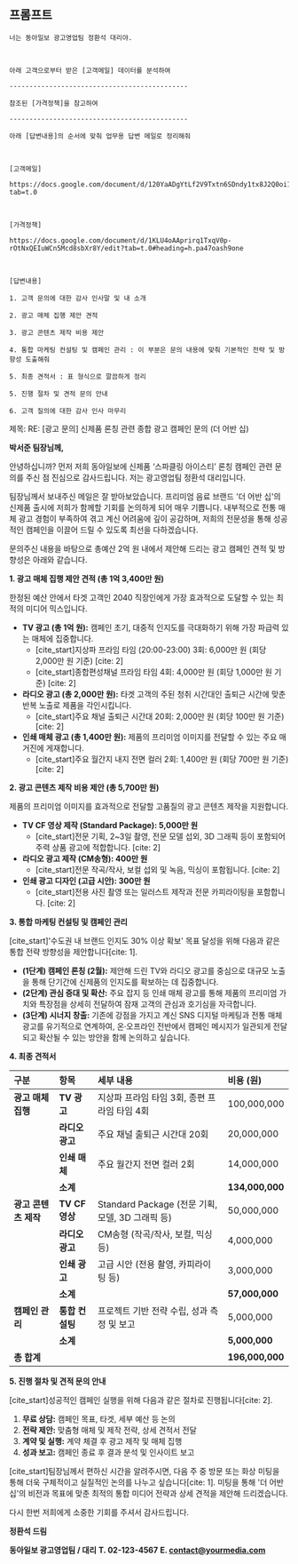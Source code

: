## 프롬프트
```
너는 동아일보 광고영업팀 정환석 대리야.



아래 고객으로부터 받은 [고객메일] 데이터를 분석하여 

---------------------------------------------

참조된 [가격정책]을 참고하여

---------------------------------------------

아래 [답변내용]의 순서에 맞춰 업무용 답변 메일로 정리해줘



[고객메일]

https://docs.google.com/document/d/120YaADgYtLf2V9Txtn6SDndy1tx8J2Q0oi1CwN5a8UU/edit?tab=t.0



[가격정책]

https://docs.google.com/document/d/1KLU4oAAprirq1TxqV0p-rOtNxQEIuWCn5Mcd8sbXr8Y/edit?tab=t.0#heading=h.pa47oash9one



[답변내용]

1. 고객 문의에 대한 감사 인사말 및 내 소개

2. 광고 매체 집행 제안 견적

3. 광고 콘텐츠 제작 비용 제안

4. 통합 마케팅 컨설팅 및 캠페인 관리 : 이 부분은 문의 내용에 맞춰 기본적인 전략 및 방향성 도출해줘

5. 최종 견적서 : 표 형식으로 깔끔하게 정리

5. 진행 절차 및 견적 문의 안내

6. 고객 질의에 대한 감사 인사 마무리

```
제목: RE: [광고 문의] 신제품 론칭 관련 종합 광고 캠페인 문의 (더 어반 십)

**박서준 팀장님께,**

안녕하십니까? 먼저 저희 동아일보에 신제품 ‘스파클링 아이스티’ 론칭 캠페인 관련 문의를 주신 점 진심으로 감사드립니다. 저는 광고영업팀 정환석 대리입니다.

팀장님께서 보내주신 메일은 잘 받아보았습니다. 프리미엄 음료 브랜드 '더 어반 십'의 신제품 출시에 저희가 함께할 기회를 논의하게 되어 매우 기쁩니다. 내부적으로 전통 매체 광고 경험이 부족하여 겪고 계신 어려움에 깊이 공감하며, 저희의 전문성을 통해 성공적인 캠페인을 이끌어 드릴 수 있도록 최선을 다하겠습니다.

문의주신 내용을 바탕으로 총예산 2억 원 내에서 제안해 드리는 광고 캠페인 견적 및 방향성은 아래와 같습니다.

**1. 광고 매체 집행 제안 견적 (총 1억 3,400만 원)**

한정된 예산 안에서 타겟 고객인 2040 직장인에게 가장 효과적으로 도달할 수 있는 최적의 미디어 믹스입니다.

* **TV 광고 (총 1억 원):** 캠페인 초기, 대중적 인지도를 극대화하기 위해 가장 파급력 있는 매체에 집중합니다.
    * [cite_start]지상파 프라임 타임 (20:00-23:00) 3회: 6,000만 원 (회당 2,000만 원 기준) [cite: 2]
    * [cite_start]종합편성채널 프라임 타임 4회: 4,000만 원 (회당 1,000만 원 기준) [cite: 2]
* **라디오 광고 (총 2,000만 원):** 타겟 고객의 주된 청취 시간대인 출퇴근 시간에 맞춘 반복 노출로 제품을 각인시킵니다.
    * [cite_start]주요 채널 출퇴근 시간대 20회: 2,000만 원 (회당 100만 원 기준) [cite: 2]
* **인쇄 매체 광고 (총 1,400만 원):** 제품의 프리미엄 이미지를 전달할 수 있는 주요 매거진에 게재합니다.
    * [cite_start]주요 월간지 내지 전면 컬러 2회: 1,400만 원 (회당 700만 원 기준) [cite: 2]

**2. 광고 콘텐츠 제작 비용 제안 (총 5,700만 원)**

제품의 프리미엄 이미지를 효과적으로 전달할 고품질의 광고 콘텐츠 제작을 지원합니다.

* **TV CF 영상 제작 (Standard Package): 5,000만 원**
    * [cite_start]전문 기획, 2~3일 촬영, 전문 모델 섭외, 3D 그래픽 등이 포함되어 주력 상품 광고에 적합합니다. [cite: 2]
* **라디오 광고 제작 (CM송형): 400만 원**
    * [cite_start]전문 작곡/작사, 보컬 섭외 및 녹음, 믹싱이 포함됩니다. [cite: 2]
* **인쇄 광고 디자인 (고급 시안): 300만 원**
    * [cite_start]전용 사진 촬영 또는 일러스트 제작과 전문 카피라이팅을 포함합니다. [cite: 2]

**3. 통합 마케팅 컨설팅 및 캠페인 관리**

[cite_start]'수도권 내 브랜드 인지도 30% 이상 확보' 목표 달성을 위해 다음과 같은 통합 전략 방향성을 제안합니다[cite: 1].

* **(1단계) 캠페인 론칭 (2월):** 제안해 드린 TV와 라디오 광고를 중심으로 대규모 노출을 통해 단기간에 신제품의 인지도를 확보하는 데 집중합니다.
* **(2단계) 관심 증대 및 확산:** 주요 잡지 등 인쇄 매체 광고를 통해 제품의 프리미엄 가치와 특장점을 상세히 전달하여 잠재 고객의 관심과 호기심을 자극합니다.
* **(3단계) 시너지 창출:** 기존에 강점을 가지고 계신 SNS 디지털 마케팅과 전통 매체 광고를 유기적으로 연계하여, 온·오프라인 전반에서 캠페인 메시지가 일관되게 전달되고 확산될 수 있는 방안을 함께 논의하고 싶습니다.

**4. 최종 견적서**

| 구분 | 항목 | 세부 내용 | 비용 (원) |
| :--- | :--- | :--- | :--- |
| **광고 매체 집행** | **TV 광고** | 지상파 프라임 타임 3회, 종편 프라임 타임 4회 | 100,000,000 |
| | **라디오 광고** | 주요 채널 출퇴근 시간대 20회 | 20,000,000 |
| | **인쇄 매체** | 주요 월간지 전면 컬러 2회 | 14,000,000 |
| | **소계** | | **134,000,000** |
| **광고 콘텐츠 제작**| **TV CF 영상**| Standard Package (전문 기획, 모델, 3D 그래픽 등) | 50,000,000 |
| | **라디오 광고** | CM송형 (작곡/작사, 보컬, 믹싱 등) | 4,000,000 |
| | **인쇄 광고** | 고급 시안 (전용 촬영, 카피라이팅 등) | 3,000,000 |
| | **소계** | | **57,000,000** |
| **캠페인 관리** | **통합 컨설팅** | 프로젝트 기반 전략 수립, 성과 측정 및 보고 | 5,000,000 |
| | **소계** | | **5,000,000** |
| **총 합계** | | | **196,000,000** |

**5. 진행 절차 및 견적 문의 안내**

[cite_start]성공적인 캠페인 실행을 위해 다음과 같은 절차로 진행됩니다[cite: 2].

1.  **무료 상담:** 캠페인 목표, 타겟, 세부 예산 등 논의
2.  **전략 제안:** 맞춤형 매체 및 제작 전략, 상세 견적서 전달
3.  **계약 및 실행:** 계약 체결 후 광고 제작 및 매체 집행
4.  **성과 보고:** 캠페인 종료 후 결과 분석 및 인사이트 보고

[cite_start]팀장님께서 편하신 시간을 알려주시면, 다음 주 중 방문 또는 화상 미팅을 통해 더욱 구체적이고 실질적인 논의를 나누고 싶습니다[cite: 1]. 미팅을 통해 '더 어반 십'의 비전과 목표에 맞춘 최적의 통합 미디어 전략과 상세 견적을 제안해 드리겠습니다.

다시 한번 저희에게 소중한 기회를 주셔서 감사드립니다.

**정환석 드림**

**동아일보 광고영업팀 / 대리**
**T. 02-123-4567**
**E. contact@yourmedia.com**



